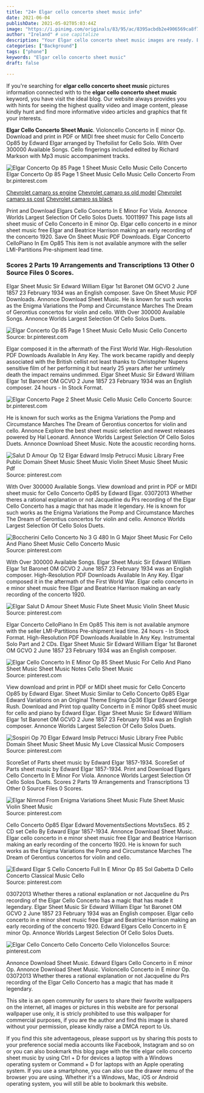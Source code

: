 ```yaml
---
title: "24+ Elgar cello concerto sheet music info"
date: 2021-06-04
publishDate: 2021-05-02T05:03:44Z
image: "https://i.pinimg.com/originals/83/95/ac/8395acbdb2e4906569ca8f781974b6b0.jpg"
author: "Ireland" # use capitalize
description: "Your Elgar cello concerto sheet music images are ready. Elgar cello concerto sheet music are a topic that is being searched for and liked by netizens today. You can Get the Elgar cello concerto sheet music files here. Download all free images."
categories: ["Background"]
tags: ["phone"]
keywords: "Elgar cello concerto sheet music"
draft: false

---
```


If you're searching for **elgar cello concerto sheet music** pictures information connected with to the **elgar cello concerto sheet music** keyword, you have visit the ideal  blog.  Our website always  provides you with  hints  for seeing  the highest  quality video and image  content, please kindly hunt and find more informative video articles and graphics  that fit your interests.

**Elgar Cello Concerto Sheet Music**. Violoncello Concerto in E minor Op. Download and print in PDF or MIDI free sheet music for Cello Concerto Op85 by Edward Elgar arranged by Thefoilist for Cello Solo. With Over 300000 Available Songs. Cello fingerings included edited by Richard Markson with Mp3 music accompaniment tracks.

![Elgar Concerto Op 85 Page 1 Sheet Music Cello Music Cello Concerto](https://i.pinimg.com/originals/cb/ed/fe/cbedfeaaf4806aa44985809f2c4ca4e5.jpg "Elgar Concerto Op 85 Page 1 Sheet Music Cello Music Cello Concerto")
Elgar Concerto Op 85 Page 1 Sheet Music Cello Music Cello Concerto From br.pinterest.com

[Chevrolet camaro ss engine](/chevrolet-camaro-ss-engine/)
[Chevrolet camaro ss old model](/chevrolet-camaro-ss-old-model/)
[Chevrolet camaro ss cost](/chevrolet-camaro-ss-cost/)
[Chevrolet camaro ss black](/chevrolet-camaro-ss-black/)

Print and Download Elgars Cello Concerto In E Minor For Viola. Annonce Worlds Largest Selection Of Cello Solos Duets. 10011997 This page lists all sheet music of Cello Concerto in E minor Op. Elgar cello concerto in e minor sheet music free Elgar and Beatrice Harrison making an early recording of the concerto 1920. Save On Sheet Music PDF Downloads. Elgar Concerto CelloPiano In Em Op85 This item is not available anymore with the seller LMI-Partitions Pre-shipment lead time.

### Scores 2 Parts 19 Arrangements and Transcriptions 13 Other 0 Source Files 0 Scores.

Elgar Sheet Music Sir Edward William Elgar 1st Baronet OM GCVO 2 June 1857 23 February 1934 was an English composer. Save On Sheet Music PDF Downloads. Annonce Download Sheet Music. He is known for such works as the Enigma Variations the Pomp and Circumstance Marches The Dream of Gerontius concertos for violin and cello. With Over 300000 Available Songs. Annonce Worlds Largest Selection Of Cello Solos Duets.


![Elgar Concerto Op 85 Page 1 Sheet Music Cello Music Cello Concerto](https://i.pinimg.com/originals/cb/ed/fe/cbedfeaaf4806aa44985809f2c4ca4e5.jpg "Elgar Concerto Op 85 Page 1 Sheet Music Cello Music Cello Concerto")
Source: br.pinterest.com

Elgar composed it in the aftermath of the First World War. High-Resolution PDF Downloads Available In Any Key. The work became rapidly and deeply associated with the British cellist not least thanks to Christopher Nupens sensitive film of her performing it but nearly 25 years after her untimely death the impact remains undimmed. Elgar Sheet Music Sir Edward William Elgar 1st Baronet OM GCVO 2 June 1857 23 February 1934 was an English composer. 24 hours - In Stock Format.

![Elgar Concerto Page 2 Sheet Music Cello Music Cello Concerto](https://i.pinimg.com/originals/0f/f2/c3/0ff2c33b56b8e7603c962fa4191a89b8.jpg "Elgar Concerto Page 2 Sheet Music Cello Music Cello Concerto")
Source: br.pinterest.com

He is known for such works as the Enigma Variations the Pomp and Circumstance Marches The Dream of Gerontius concertos for violin and cello. Annonce Explore the best sheet music selection and newest releases powered by Hal Leonard. Annonce Worlds Largest Selection Of Cello Solos Duets. Annonce Download Sheet Music. Note the acoustic recording horns.

![Salut D Amour Op 12 Elgar Edward Imslp Petrucci Music Library Free Public Domain Sheet Music Sheet Music Violin Sheet Music Sheet Music Pdf](https://i.pinimg.com/originals/ad/62/55/ad62558f6e1ce55c9ef110a894393ebc.png "Salut D Amour Op 12 Elgar Edward Imslp Petrucci Music Library Free Public Domain Sheet Music Sheet Music Violin Sheet Music Sheet Music Pdf")
Source: pinterest.com

With Over 300000 Available Songs. View download and print in PDF or MIDI sheet music for Cello Concerto Op85 by Edward Elgar. 03072013 Whether theres a rational explanation or not Jacqueline du Prs recording of the Elgar Cello Concerto has a magic that has made it legendary. He is known for such works as the Enigma Variations the Pomp and Circumstance Marches The Dream of Gerontius concertos for violin and cello. Annonce Worlds Largest Selection Of Cello Solos Duets.

![Boccherini Cello Concerto No 3 G 480 In G Major Sheet Music For Cello And Piano Sheet Music Cello Concerto Music](https://i.pinimg.com/originals/19/93/68/199368ad408e4b761be231515233cdf9.gif "Boccherini Cello Concerto No 3 G 480 In G Major Sheet Music For Cello And Piano Sheet Music Cello Concerto Music")
Source: pinterest.com

With Over 300000 Available Songs. Elgar Sheet Music Sir Edward William Elgar 1st Baronet OM GCVO 2 June 1857 23 February 1934 was an English composer. High-Resolution PDF Downloads Available In Any Key. Elgar composed it in the aftermath of the First World War. Elgar cello concerto in e minor sheet music free Elgar and Beatrice Harrison making an early recording of the concerto 1920.

![Elgar Salut D Amour Sheet Music Flute Sheet Music Violin Sheet Music](https://i.pinimg.com/originals/74/02/1d/74021d550168959bc4a018ad62918d3f.png "Elgar Salut D Amour Sheet Music Flute Sheet Music Violin Sheet Music")
Source: pinterest.com

Elgar Concerto CelloPiano In Em Op85 This item is not available anymore with the seller LMI-Partitions Pre-shipment lead time. 24 hours - In Stock Format. High-Resolution PDF Downloads Available In Any Key. Instrumental Solo Part and 2 CDs. Elgar Sheet Music Sir Edward William Elgar 1st Baronet OM GCVO 2 June 1857 23 February 1934 was an English composer.

![Elgar Cello Concerto In E Minor Op 85 Sheet Music For Cello And Piano Sheet Music Sheet Music Notes Cello Sheet Music](https://i.pinimg.com/originals/63/91/b0/6391b0e6684de76f431a20c420ea29e4.gif "Elgar Cello Concerto In E Minor Op 85 Sheet Music For Cello And Piano Sheet Music Sheet Music Notes Cello Sheet Music")
Source: pinterest.com

View download and print in PDF or MIDI sheet music for Cello Concerto Op85 by Edward Elgar. Sheet Music Similar to Cello Concerto Op85 Elgar Edward Variations on an Original Theme Enigma Op36 Elgar Edward George Rush. Download and Print top quality Concerto in E minor Op85 sheet music for cello and piano by Edward Elgar. Elgar Sheet Music Sir Edward William Elgar 1st Baronet OM GCVO 2 June 1857 23 February 1934 was an English composer. Annonce Worlds Largest Selection Of Cello Solos Duets.

![Sospiri Op 70 Elgar Edward Imslp Petrucci Music Library Free Public Domain Sheet Music Sheet Music My Love Classical Music Composers](https://i.pinimg.com/originals/1a/e3/bd/1ae3bd6d51dc418ae131973ebe6b9c0c.png "Sospiri Op 70 Elgar Edward Imslp Petrucci Music Library Free Public Domain Sheet Music Sheet Music My Love Classical Music Composers")
Source: pinterest.com

ScoreSet of Parts sheet music by Edward Elgar 1857-1934. ScoreSet of Parts sheet music by Edward Elgar 1857-1934. Print and Download Elgars Cello Concerto In E Minor For Viola. Annonce Worlds Largest Selection Of Cello Solos Duets. Scores 2 Parts 19 Arrangements and Transcriptions 13 Other 0 Source Files 0 Scores.

![Elgar Nimrod From Enigma Variations Sheet Music Flute Sheet Music Violin Sheet Music](https://i.pinimg.com/originals/14/a3/7b/14a37bb5021ceee77172f1045d18eb21.png "Elgar Nimrod From Enigma Variations Sheet Music Flute Sheet Music Violin Sheet Music")
Source: pinterest.com

Cello Concerto Op85 Elgar Edward MovementsSections MovtsSecs. 85 2 CD set Cello By Edward Elgar 1857-1934. Annonce Download Sheet Music. Elgar cello concerto in e minor sheet music free Elgar and Beatrice Harrison making an early recording of the concerto 1920. He is known for such works as the Enigma Variations the Pomp and Circumstance Marches The Dream of Gerontius concertos for violin and cello.

![Edward Elgar S Cello Concerto Full In E Minor Op 85 Sol Gabetta D Cello Concerto Classical Music Cello](https://i.pinimg.com/600x315/8a/0a/cc/8a0acc45652479c8b5b5cf62149b6d74.jpg "Edward Elgar S Cello Concerto Full In E Minor Op 85 Sol Gabetta D Cello Concerto Classical Music Cello")
Source: pinterest.com

03072013 Whether theres a rational explanation or not Jacqueline du Prs recording of the Elgar Cello Concerto has a magic that has made it legendary. Elgar Sheet Music Sir Edward William Elgar 1st Baronet OM GCVO 2 June 1857 23 February 1934 was an English composer. Elgar cello concerto in e minor sheet music free Elgar and Beatrice Harrison making an early recording of the concerto 1920. Edward Elgars Cello Concerto in E minor Op. Annonce Worlds Largest Selection Of Cello Solos Duets.

![Elgar Cello Concerto Cello Concerto Cello Violoncellos](https://i.pinimg.com/originals/83/95/ac/8395acbdb2e4906569ca8f781974b6b0.jpg "Elgar Cello Concerto Cello Concerto Cello Violoncellos")
Source: pinterest.com

Annonce Download Sheet Music. Edward Elgars Cello Concerto in E minor Op. Annonce Download Sheet Music. Violoncello Concerto in E minor Op. 03072013 Whether theres a rational explanation or not Jacqueline du Prs recording of the Elgar Cello Concerto has a magic that has made it legendary.

This site is an open community for users to share their favorite wallpapers on the internet, all images or pictures in this website are for personal wallpaper use only, it is stricly prohibited to use this wallpaper for commercial purposes, if you are the author and find this image is shared without your permission, please kindly raise a DMCA report to Us.

If you find this site adventageous, please support us by sharing this posts to your preference social media accounts like Facebook, Instagram and so on or you can also bookmark this blog page with the title elgar cello concerto sheet music by using Ctrl + D for devices a laptop with a Windows operating system or Command + D for laptops with an Apple operating system. If you use a smartphone, you can also use the drawer menu of the browser you are using. Whether it's a Windows, Mac, iOS or Android operating system, you will still be able to bookmark this website.
